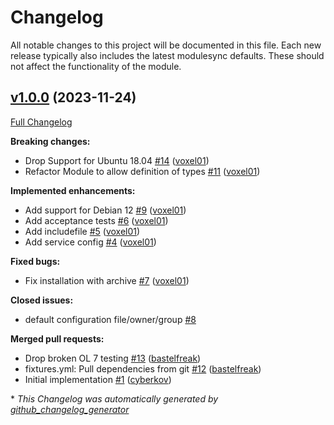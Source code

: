 # Changelog

All notable changes to this project will be documented in this file.
Each new release typically also includes the latest modulesync defaults.
These should not affect the functionality of the module.

## [v1.0.0](https://github.com/voxpupuli/puppet-otelcol/tree/v1.0.0) (2023-11-24)

[Full Changelog](https://github.com/voxpupuli/puppet-otelcol/compare/d13c240d1433ac4a0d925dddb33b0bd9250f87ef...v1.0.0)

**Breaking changes:**

- Drop Support for Ubuntu 18.04 [\#14](https://github.com/voxpupuli/puppet-otelcol/pull/14) ([voxel01](https://github.com/voxel01))
- Refactor Module to allow definition of types [\#11](https://github.com/voxpupuli/puppet-otelcol/pull/11) ([voxel01](https://github.com/voxel01))

**Implemented enhancements:**

- Add support for Debian 12 [\#9](https://github.com/voxpupuli/puppet-otelcol/pull/9) ([voxel01](https://github.com/voxel01))
- Add acceptance tests [\#6](https://github.com/voxpupuli/puppet-otelcol/pull/6) ([voxel01](https://github.com/voxel01))
- Add includefile [\#5](https://github.com/voxpupuli/puppet-otelcol/pull/5) ([voxel01](https://github.com/voxel01))
- Add service config [\#4](https://github.com/voxpupuli/puppet-otelcol/pull/4) ([voxel01](https://github.com/voxel01))

**Fixed bugs:**

- Fix installation with archive [\#7](https://github.com/voxpupuli/puppet-otelcol/pull/7) ([voxel01](https://github.com/voxel01))

**Closed issues:**

- default configuration file/owner/group [\#8](https://github.com/voxpupuli/puppet-otelcol/issues/8)

**Merged pull requests:**

- Drop broken OL 7 testing [\#13](https://github.com/voxpupuli/puppet-otelcol/pull/13) ([bastelfreak](https://github.com/bastelfreak))
- fixtures.yml: Pull dependencies from git [\#12](https://github.com/voxpupuli/puppet-otelcol/pull/12) ([bastelfreak](https://github.com/bastelfreak))
- Initial implementation [\#1](https://github.com/voxpupuli/puppet-otelcol/pull/1) ([cyberkov](https://github.com/cyberkov))



\* *This Changelog was automatically generated by [github_changelog_generator](https://github.com/github-changelog-generator/github-changelog-generator)*
